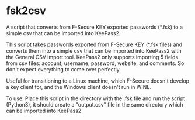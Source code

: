 # fsk2csv
A script that converts from F-Secure KEY exported passwords (*.fsk) to a simple csv that can be imported into KeePass2.

This script takes passwords exported from F-Secure KEY (*.fsk files) and converts them into a simple csv that can be
imported into KeePass2 with the General CSV import tool.
KeePass2 only supports importing 5 fields from csv files: account, username, password, website, and comments. So don't
expect everything to come over perfectly.

Useful for transitioning to a Linux machine, which F-Secure doesn't develop a key client for, and the
Windows client doesn't run in WINE.

To use: Place this script in the directory with the .fsk file and run the script (Python3), it should create a "output.csv" file
in the same directory which can be imported into KeePass2
